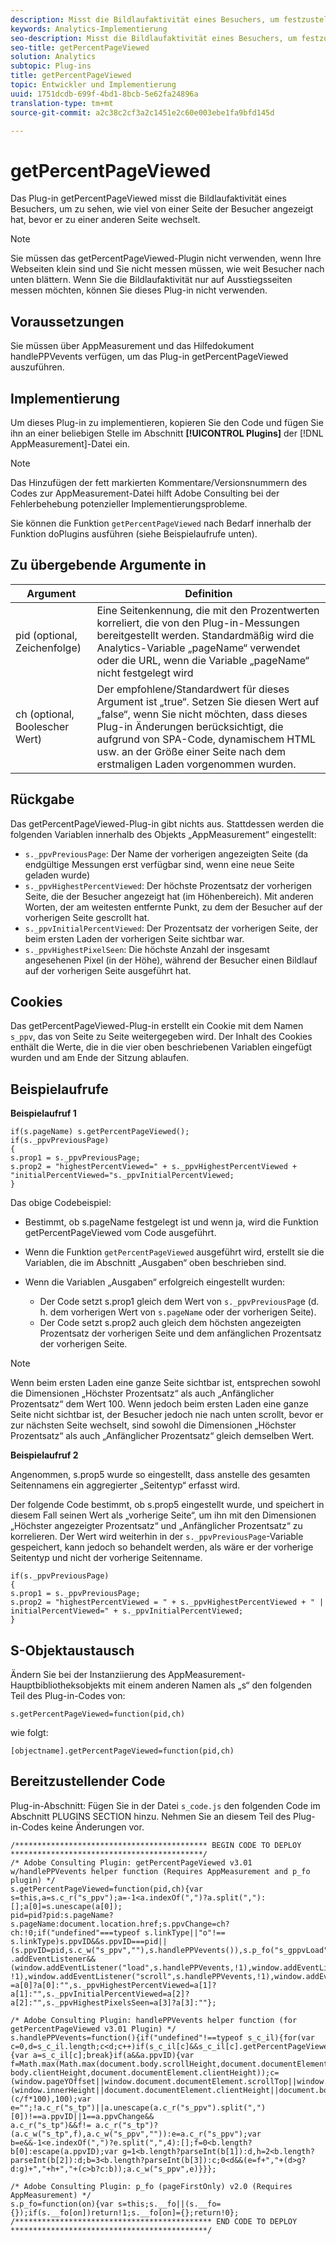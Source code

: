 ```yaml
---
description: Misst die Bildlaufaktivität eines Besuchers, um festzustellen, wie viel Prozent einer Seite der Benutzer ansieht, bevor er auf eine andere Seite wechselt. Mit diesem Plug-in können Sie ermitteln, wie viel des Inhalts die Benutzer durchschnittlich ansehen, sodass Sie die Seitenlänge und das Seitenlayout entsprechend dem Benutzerverhalten anpassen können.
keywords: Analytics-Implementierung
seo-description: Misst die Bildlaufaktivität eines Besuchers, um festzustellen, wie viel Prozent einer Seite der Benutzer ansieht, bevor er auf eine andere Seite wechselt. Mit diesem Plug-in können Sie ermitteln, wie viel des Inhalts die Benutzer durchschnittlich ansehen, sodass Sie die Seitenlänge und das Seitenlayout entsprechend dem Benutzerverhalten anpassen können.
seo-title: getPercentPageViewed
solution: Analytics
subtopic: Plug-ins
title: getPercentPageViewed
topic: Entwickler und Implementierung
uuid: 1751dcdb-699f-4bd1-8bcb-5e62fa24896a
translation-type: tm+mt
source-git-commit: a2c38c2cf3a2c1451e2c60e003ebe1fa9bfd145d

---
```



# getPercentPageViewed

Das Plug-in getPercentPageViewed misst die Bildlaufaktivität eines Besuchers, um zu sehen, wie viel von einer Seite der Besucher angezeigt hat, bevor er zu einer anderen Seite wechselt.

>[!NOTE]
>Sie müssen das getPercentPageViewed-Plugin nicht verwenden, wenn Ihre Webseiten klein sind und Sie nicht messen müssen, wie weit Besucher nach unten blättern. Wenn Sie die Bildlaufaktivität nur auf Ausstiegsseiten messen möchten, können Sie dieses Plug-in nicht verwenden.

## Voraussetzungen

Sie müssen über AppMeasurement und das Hilfedokument handlePPVevents verfügen, um das Plug-in getPercentPageViewed auszuführen.

## Implementierung

Um dieses Plug-in zu implementieren, kopieren Sie den Code und fügen Sie ihn an einer beliebigen Stelle im Abschnitt **[!UICONTROL Plugins]** der [!DNL AppMeasurement]-Datei ein.

>[!NOTE]
>Das Hinzufügen der fett markierten Kommentare/Versionsnummern des Codes zur AppMeasurement-Datei hilft Adobe Consulting bei der Fehlerbehebung potenzieller Implementierungsprobleme.

Sie können die Funktion `getPercentPageViewed` nach Bedarf innerhalb der Funktion doPlugins ausführen (siehe Beispielaufrufe unten).

## Zu übergebende Argumente in

| Argument | Definition |
|---|---|
| pid (optional, Zeichenfolge) | Eine Seitenkennung, die mit den Prozentwerten korreliert, die von den Plug-in-Messungen bereitgestellt werden. Standardmäßig wird die Analytics-Variable „pageName“ verwendet oder die URL, wenn die Variable „pageName“ nicht festgelegt wird |
| ch (optional, Boolescher Wert) | Der empfohlene/Standardwert für dieses Argument ist „true“. Setzen Sie diesen Wert auf „false“, wenn Sie nicht möchten, dass dieses Plug-in Änderungen berücksichtigt, die aufgrund von SPA-Code, dynamischem HTML usw. an der Größe einer Seite nach dem erstmaligen Laden vorgenommen wurden. |

## Rückgabe

Das getPercentPageViewed-Plug-in gibt nichts aus. Stattdessen werden die folgenden Variablen innerhalb des Objekts „AppMeasurement“ eingestellt:

* `s._ppvPreviousPage`: Der Name der vorherigen angezeigten Seite (da endgültige Messungen erst verfügbar sind, wenn eine neue Seite geladen wurde)
* `s._ppvHighestPercentViewed`: Der höchste Prozentsatz der vorherigen Seite, die der Besucher angezeigt hat (im Höhenbereich). Mit anderen Worten, der am weitesten entfernte Punkt, zu dem der Besucher auf der vorherigen Seite gescrollt hat.
* `s._ppvInitialPercentViewed`: Der Prozentsatz der vorherigen Seite, der beim ersten Laden der vorherigen Seite sichtbar war.
* `s._ppvHighestPixelSeen`: Die höchste Anzahl der insgesamt angesehenen Pixel (in der Höhe), während der Besucher einen Bildlauf auf der vorherigen Seite ausgeführt hat.

## Cookies

Das getPercentPageViewed-Plug-in erstellt ein Cookie mit dem Namen `s_ppv`, das von Seite zu Seite weitergegeben wird. Der Inhalt des Cookies enthält die Werte, die in die vier oben beschriebenen Variablen eingefügt wurden und am Ende der Sitzung ablaufen.

## Beispielaufrufe

**Beispielaufruf 1**

```
if(s.pageName) s.getPercentPageViewed();
if(s._ppvPreviousPage)
{
s.prop1 = s._ppvPreviousPage;
s.prop2 = "highestPercentViewed=" + s._ppvHighestPercentViewed + "initialPercentViewed="s._ppvInitialPercentViewed;
}  
```

Das obige Codebeispiel:
* Bestimmt, ob s.pageName festgelegt ist und wenn ja, wird die Funktion getPercentPageViewed vom Code ausgeführt.
* Wenn die Funktion `getPercentPageViewed` ausgeführt wird, erstellt sie die Variablen, die im Abschnitt „Ausgaben“ oben beschrieben sind.
* Wenn die Variablen „Ausgaben“ erfolgreich eingestellt wurden:

   * Der Code setzt s.prop1 gleich dem Wert von `s._ppvPreviousPag`e (d. h. dem vorherigen Wert von `s.pageName` oder der vorherigen Seite).
   * Der Code setzt s.prop2 auch gleich dem höchsten angezeigten Prozentsatz der vorherigen Seite und dem anfänglichen Prozentsatz der vorherigen Seite.

>[!NOTE]
>Wenn beim ersten Laden eine ganze Seite sichtbar ist, entsprechen sowohl die Dimensionen „Höchster Prozentsatz“ als auch „Anfänglicher Prozentsatz“ dem Wert 100. Wenn jedoch beim ersten Laden eine ganze Seite nicht sichtbar ist, der Besucher jedoch nie nach unten scrollt, bevor er zur nächsten Seite wechselt, sind sowohl die Dimensionen „Höchster Prozentsatz“ als auch „Anfänglicher Prozentsatz“ gleich demselben Wert.

**Beispielaufruf 2**

Angenommen, s.prop5 wurde so eingestellt, dass anstelle des gesamten Seitennamens ein aggregierter „Seitentyp“ erfasst wird.

Der folgende Code bestimmt, ob s.prop5 eingestellt wurde, und speichert in diesem Fall seinen Wert als „vorherige Seite“, um ihn mit den Dimensionen „Höchster angezeigter Prozentsatz“ und „Anfänglicher Prozentsatz“ zu korrelieren. Der Wert wird weiterhin in der `s._ppvPreviousPage`-Variable gespeichert, kann jedoch so behandelt werden, als wäre er der vorherige Seitentyp und nicht der vorherige Seitenname.

```
if(s._ppvPreviousPage)
{
s.prop1 = s._ppvPreviousPage;
s.prop2 = "highestPercentViewed = " + s._ppvHighestPercentViewed + " | initialPercentViewed=" + s._ppvInitialPercentViewed;
}  
```

## S-Objektaustausch

Ändern Sie bei der Instanziierung des AppMeasurement-Hauptbibliotheksobjekts mit einem anderen Namen als „s“ den folgenden Teil des Plug-in-Codes von:

`s.getPercentPageViewed=function(pid,ch)`

wie folgt:

`[objectname].getPercentPageViewed=function(pid,ch)`

## Bereitzustellender Code

Plug-in-Abschnitt: Fügen Sie in der Datei `s_code.js` den folgenden Code im Abschnitt PLUGINS SECTION hinzu. Nehmen Sie an diesem Teil des Plug-in-Codes keine Änderungen vor.

```
/******************************************* BEGIN CODE TO DEPLOY *******************************************/ 
/* Adobe Consulting Plugin: getPercentPageViewed v3.01 w/handlePPVevents helper function (Requires AppMeasurement and p_fo plugin) */
s.getPercentPageViewed=function(pid,ch){var s=this,a=s.c_r("s_ppv");a=-1<a.indexOf(",")?a.split(","):[];a[0]=s.unescape(a[0]); 
pid=pid?pid:s.pageName?s.pageName:document.location.href;s.ppvChange=ch?ch:!0;if("undefined"===typeof s.linkType||"o"!==
s.linkType)s.ppvID&&s.ppvID===pid||(s.ppvID=pid,s.c_w("s_ppv",""),s.handlePPVevents()),s.p_fo("s_gppvLoad")&&window
.addEventListener&&(window.addEventListener("load",s.handlePPVevents,!1),window.addEventListener("click",s.handlePPVevents, !1),window.addEventListener("scroll",s.handlePPVevents,!1),window.addEventListener("resize",s.handlePPVevents,!1)),s._ppvPreviousPage
=a[0]?a[0]:"",s._ppvHighestPercentViewed=a[1]?a[1]:"",s._ppvInitialPercentViewed=a[2]?a[2]:"",s._ppvHighestPixelsSeen=a[3]?a[3]:""}; 

/* Adobe Consulting Plugin: handlePPVevents helper function (for getPercentPageViewed v3.01 Plugin) */ 
s.handlePPVevents=function(){if("undefined"!==typeof s_c_il){for(var c=0,d=s_c_il.length;c<d;c++)if(s_c_il[c]&&s_c_il[c].getPercentPageViewed){var a=s_c_il[c];break}if(a&&a.ppvID){var f=Math.max(Math.max(document.body.scrollHeight,document.documentElement.scrollHeight),Math.max(document.body.offsetHeight,document.documentElement.offsetHeight),Math.max(document.
body.clientHeight,document.documentElement.clientHeight));c=(window.pageYOffset||window.document.documentElement.scrollTop||window.document.body.scrollTop)+(window.innerHeight||document.documentElement.clientHeight||document.body.clientHeight);d=Math.min(Math.round
(c/f*100),100);var e="";!a.c_r("s_tp")||a.unescape(a.c_r("s_ppv").split(",")[0])!==a.ppvID||1==a.ppvChange&&
a.c_r("s_tp")&&f!= a.c_r("s_tp")?(a.c_w("s_tp",f),a.c_w("s_ppv","")):e=a.c_r("s_ppv");var b=e&&-1<e.indexOf(",")?e.split(",",4):[];f=0<b.length?b[0]:escape(a.ppvID);var g=1<b.length?parseInt(b[1]):d,h=2<b.length?parseInt(b[2]):d;b=3<b.length?parseInt(b[3]):c;0<d&&(e=f+","+(d>g?d:g)+","+h+","+(c>b?c:b));a.c_w("s_ppv",e)}}}; 

/* Adobe Consulting Plugin: p_fo (pageFirstOnly) v2.0 (Requires AppMeasurement) */ 
s.p_fo=function(on){var s=this;s.__fo||(s.__fo={});if(s.__fo[on])return!1;s.__fo[on]={};return!0}; 
/******************************************** END CODE TO DEPLOY ********************************************/
```
